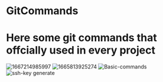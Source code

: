 # GitCommands
# Here some git commands that offcially used in every project
![1667214985997](https://user-images.githubusercontent.com/111581093/199900934-db99c3b9-38c8-4935-b78a-0d0386a64cf2.jpg)
![1665813925274](https://user-images.githubusercontent.com/111581093/198125605-01ac269b-fd07-42d1-9445-466d7f312b6c.jpg)
![Basic-commands](https://user-images.githubusercontent.com/111581093/192116042-3412b3f6-47b3-47fa-be7b-0145147853ac.PNG)
![ssh-key generate](https://user-images.githubusercontent.com/111581093/192116053-05904b3a-4b06-4d99-9a9e-a652cc51f773.PNG)

